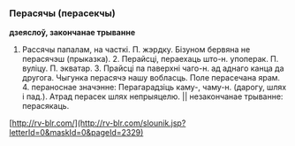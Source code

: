 ### Перасячы (перасекчы)
**дзеяслоў, закончанае трыванне**

1. Рассячы папалам, на часткі. П. жэрдку. Бізуном бервяна не перасячэш (прыказка). 2. Перайсці, пераехаць што-н. упоперак. П. вуліцу. П. экватар. 3. Прайсці па паверхні чаго-н. ад аднаго канца да другога. Чыгунка перасячэ нашу вобласць. Поле перасечана ярам. 4. пераноснае значэнне: Перагарадзіць каму-, чаму-н. (дарогу, шлях і пад.). Атрад перасек шлях непрыяцелю. || незакончанае трыванне: перасякаць.

<a rel="author">[http://rv-blr.com/](http://rv-blr.com/slounik.jsp?letterId=0&maskId=0&pageId=2329)</a>
